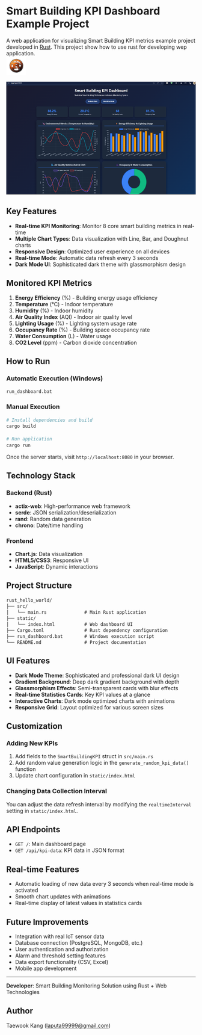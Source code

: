 # Smart Building KPI Dashboard Example Project

A web application for visualizing Smart Building KPI metrics example project developed in [Rust](https://www.rust-lang.org/). This project show how to use rust for developing wep application.
</br><img src="https://github.com/mac999/smartbuilding_kpi_sample_server/blob/main/img/rust_logo.webp" height="50"></img>
<p align="center"><img src="https://github.com/mac999/smartbuilding_kpi_sample_server/blob/main/img/img.png" height="300"></img></p>

## Key Features

- **Real-time KPI Monitoring**: Monitor 8 core smart building metrics in real-time
- **Multiple Chart Types**: Data visualization with Line, Bar, and Doughnut charts
- **Responsive Design**: Optimized user experience on all devices
- **Real-time Mode**: Automatic data refresh every 3 seconds
- **Dark Mode UI**: Sophisticated dark theme with glassmorphism design

## Monitored KPI Metrics

1. **Energy Efficiency** (%) - Building energy usage efficiency
2. **Temperature** (°C) - Indoor temperature
3. **Humidity** (%) - Indoor humidity
4. **Air Quality Index** (AQI) - Indoor air quality level
5. **Lighting Usage** (%) - Lighting system usage rate
6. **Occupancy Rate** (%) - Building space occupancy rate
7. **Water Consumption** (L) - Water usage
8. **CO2 Level** (ppm) - Carbon dioxide concentration

## How to Run

### Automatic Execution (Windows)
```batch
run_dashboard.bat
```

### Manual Execution
```bash
# Install dependencies and build
cargo build

# Run application
cargo run
```

Once the server starts, visit `http://localhost:8080` in your browser.

##  Technology Stack

### Backend (Rust)
- **actix-web**: High-performance web framework
- **serde**: JSON serialization/deserialization
- **rand**: Random data generation
- **chrono**: Date/time handling

### Frontend
- **Chart.js**: Data visualization
- **HTML5/CSS3**: Responsive UI
- **JavaScript**: Dynamic interactions

##  Project Structure

```
rust_hello_world/
├── src/
│   └── main.rs              # Main Rust application
├── static/
│   └── index.html           # Web dashboard UI
├── Cargo.toml               # Rust dependency configuration
├── run_dashboard.bat        # Windows execution script
└── README.md                # Project documentation
```

##  UI Features

- **Dark Mode Theme**: Sophisticated and professional dark UI design
- **Gradient Background**: Deep dark gradient background with depth
- **Glassmorphism Effects**: Semi-transparent cards with blur effects
- **Real-time Statistics Cards**: Key KPI values at a glance
- **Interactive Charts**: Dark mode optimized charts with animations
- **Responsive Grid**: Layout optimized for various screen sizes

## Customization

### Adding New KPIs
1. Add fields to the `SmartBuildingKPI` struct in `src/main.rs`
2. Add random value generation logic in the `generate_random_kpi_data()` function
3. Update chart configuration in `static/index.html`

### Changing Data Collection Interval
You can adjust the data refresh interval by modifying the `realtimeInterval` setting in `static/index.html`.

## API Endpoints

- `GET /`: Main dashboard page
- `GET /api/kpi-data`: KPI data in JSON format

## Real-time Features

- Automatic loading of new data every 3 seconds when real-time mode is activated
- Smooth chart updates with animations
- Real-time display of latest values in statistics cards

## Future Improvements

- Integration with real IoT sensor data
- Database connection (PostgreSQL, MongoDB, etc.)
- User authentication and authorization
- Alarm and threshold setting features
- Data export functionality (CSV, Excel)
- Mobile app development

---

**Developer**: Smart Building Monitoring Solution using Rust + Web Technologies

## Author
Taewook Kang (laputa99999@gmail.com)











